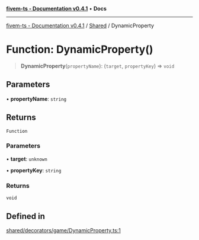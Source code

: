 [**fivem-ts - Documentation v0.4.1**](../../../README.md) • **Docs**

***

[fivem-ts - Documentation v0.4.1](../../../README.md) / [Shared](../README.md) / DynamicProperty

# Function: DynamicProperty()

> **DynamicProperty**(`propertyName`): (`target`, `propertyKey`) => `void`

## Parameters

• **propertyName**: `string`

## Returns

`Function`

### Parameters

• **target**: `unknown`

• **propertyKey**: `string`

### Returns

`void`

## Defined in

[shared/decorators/game/DynamicProperty.ts:1](https://github.com/Purpose-Dev/fivem-ts/blob/main/src/shared/decorators/game/DynamicProperty.ts#L1)
